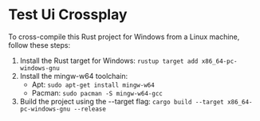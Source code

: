 # Test Ui Crossplay

To cross-compile this Rust project for Windows from a Linux machine, follow these steps:

1. Install the Rust target for Windows: `rustup target add x86_64-pc-windows-gnu`
2. Install the mingw-w64 toolchain:
    - Apt: `sudo apt-get install mingw-w64`
    - Pacman: `sudo pacman -S mingw-w64-gcc`
3. Build the project using the --target flag: `cargo build --target
   x86_64-pc-windows-gnu --release`
